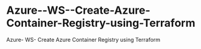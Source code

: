 # Azure--WS--Create-Azure-Container-Registry-using-Terraform
Azure- WS- Create Azure Container Registry using Terraform
